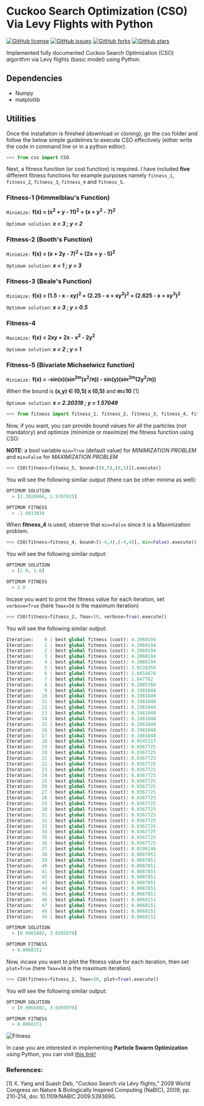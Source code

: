 # Cuckoo Search Optimization (CSO) Via Levy Flights with Python
[![GitHub license](https://img.shields.io/github/license/ujjwalkhandelwal/cso_cuckoo_search_optimization?style=flat-square)](https://github.com/ujjwalkhandelwal/cso_cuckoo_search_optimization/blob/main/LICENSE)
[![GitHub issues](https://img.shields.io/github/issues/ujjwalkhandelwal/cso_cuckoo_search_optimization?style=flat-square
)](https://github.com/ujjwalkhandelwal/cso_cuckoo_search_optimization/issues)
[![GitHub forks](https://img.shields.io/github/forks/ujjwalkhandelwal/cso_cuckoo_search_optimization?style=flat-square
)](https://github.com/ujjwalkhandelwal/cso_cuckoo_search_optimization/network/members)
[![GitHub stars](https://img.shields.io/github/stars/ujjwalkhandelwal/cso_cuckoo_search_optimization?style=flat-square
)](https://github.com/ujjwalkhandelwal/cso_cuckoo_search_optimization/stargazers)

Implemented fully documented Cuckoo Search Optimization (CSO) algorithm via Levy flights (basic model) using Python.

## Dependencies

  - Numpy
  - matplotlib

## Utilities
Once the installation is finished (download or cloning), go the cso folder and follow the below simple guidelines to execute CSO effectively (either write the code in command line or in a python editor).
```py
>>> from cso import CSO
```
Next, a fitness function (or cost function) is required. I have included **five** different fitness functions for example purposes namely `fitness_1`, `fitness_2`, `fitness_3`, `fitness_4` and `fitness_5`.

### Fitness-1 (Himmelblau's Function)
`Minimize:` **f(x) = (x<sup>2</sup> + y - 11)<sup>2</sup> + (x + y<sup>2</sup> - 7)<sup>2</sup>**

`Optimum solution`:  ***x = 3 ; y = 2***

### Fitness-2 (Booth's Function)
`Minimize:` **f(x) = (x + 2y - 7)<sup>2</sup> + (2x + y - 5)<sup>2</sup>**

`Optimum solution`:  ***x = 1 ; y = 3***

### Fitness-3 (Beale's Function)
`Minimize:` **f(x) = (1.5 - x - xy)<sup>2</sup> + (2.25 - x + xy<sup>2</sup>)<sup>2</sup> + (2.625 - x + xy<sup>3</sup>)<sup>2</sup>**

`Optimum solution`:  ***x = 3 ; y = 0.5***

### Fitness-4
`Maximize:` **f(x) = 2xy + 2x - x<sup>2</sup> - 2y<sup>2</sup>**

`Optimum solution`:  ***x = 2 ; y = 1***

### Fitness-5 (Bivariate Michaelwicz function)
`Minimize:` **f(x) = -sin(x)(sin<sup>2m</sup>(x<sup>2</sup>/π)) - sin(y)(sin<sup>2m</sup>(2y<sup>2</sup>/π))**

 When the bound is **(x,y) ∈ (0,5) x (0,5)** and **m=10** [1]

`Optimum solution`:  ***x = 2.20319 ; y = 1.57049***

```py
>>> from fitness import fitness_1, fitness_2, fitness_3, fitness_4, fitness_5
```

Now, if you want, you can provide bound values for all the particles (not mandatory) and optimize (minimize or maximize) the fitness function using CSO:

**NOTE:** a bool variable `min=True` (default value) for *MINIMIZATION PROBLEM* and `min=False` for *MAXIMIZATION PROBLEM*

```py
>>> CSO(fitness=fitness_5, bound=[(0,5),(0,5)]).execute()
```
You will see the following similar output (there can be other minima as well):
```py
OPTIMUM SOLUTION
  > [2.2028966, 1.5707915]

OPTIMUM FITNESS
  > -1.8013034
```
When **fitness_4** is used, observe that `min=False` since it is a Maximization problem.

```py
>>> CSO(fitness=fitness_4, bound=[(-4,4),(-4,4)], min=False).execute()
```
You will see the following similar output:
```py
OPTIMUM SOLUTION
  > [2.0, 1.0]

OPTIMUM FITNESS
  > 2.0
```

Incase you want to print the fitness value for each iteration, set `verbose=True` (here `Tmax=50` is the
maximum iteration)

```py
>>> CSO(fitness=fitness_2, Tmax=50, verbose=True).execute()
```
You will see the following similar output:
```py
Iteration:    0 | best global fitness (cost): 4.2060194
Iteration:    1 | best global fitness (cost): 4.2060194
Iteration:    2 | best global fitness (cost): 4.2060194
Iteration:    3 | best global fitness (cost): 4.2060194
Iteration:    4 | best global fitness (cost): 4.2060194
Iteration:    5 | best global fitness (cost): 3.0228358
Iteration:    6 | best global fitness (cost): 2.0454478
Iteration:    7 | best global fitness (cost): 1.647782
Iteration:    8 | best global fitness (cost): 0.2005788
Iteration:    9 | best global fitness (cost): 0.1981048
Iteration:   10 | best global fitness (cost): 0.1981048
Iteration:   11 | best global fitness (cost): 0.1981048
Iteration:   12 | best global fitness (cost): 0.1981048
Iteration:   13 | best global fitness (cost): 0.1981048
Iteration:   14 | best global fitness (cost): 0.1981048
Iteration:   15 | best global fitness (cost): 0.1981048
Iteration:   16 | best global fitness (cost): 0.1981048
Iteration:   17 | best global fitness (cost): 0.1981048
Iteration:   18 | best global fitness (cost): 0.0547217
Iteration:   19 | best global fitness (cost): 0.0367725
Iteration:   20 | best global fitness (cost): 0.0367725
Iteration:   21 | best global fitness (cost): 0.0367725
Iteration:   22 | best global fitness (cost): 0.0367725
Iteration:   23 | best global fitness (cost): 0.0367725
Iteration:   24 | best global fitness (cost): 0.0367725
Iteration:   25 | best global fitness (cost): 0.0367725
Iteration:   26 | best global fitness (cost): 0.0367725
Iteration:   27 | best global fitness (cost): 0.0367725
Iteration:   28 | best global fitness (cost): 0.0367725
Iteration:   29 | best global fitness (cost): 0.0367725
Iteration:   30 | best global fitness (cost): 0.0367725
Iteration:   31 | best global fitness (cost): 0.0367725
Iteration:   32 | best global fitness (cost): 0.0367725
Iteration:   33 | best global fitness (cost): 0.0367725
Iteration:   34 | best global fitness (cost): 0.0367725
Iteration:   35 | best global fitness (cost): 0.0367725
Iteration:   36 | best global fitness (cost): 0.0367725
Iteration:   37 | best global fitness (cost): 0.0196146
Iteration:   38 | best global fitness (cost): 0.0087851
Iteration:   39 | best global fitness (cost): 0.0087851
Iteration:   40 | best global fitness (cost): 0.0087851
Iteration:   41 | best global fitness (cost): 0.0087851
Iteration:   42 | best global fitness (cost): 0.0087851
Iteration:   43 | best global fitness (cost): 0.0087851
Iteration:   44 | best global fitness (cost): 0.0087851
Iteration:   45 | best global fitness (cost): 0.0087851
Iteration:   46 | best global fitness (cost): 0.0068151
Iteration:   47 | best global fitness (cost): 0.0068151
Iteration:   48 | best global fitness (cost): 0.0068151
Iteration:   49 | best global fitness (cost): 0.0068151

OPTIMUM SOLUTION
  > [0.9965802, 3.0395979]

OPTIMUM FITNESS
  > 0.0068151
```

Now, incase you want to plot the fitness value for each iteration, then set `plot=True` (here `Tmax=50` is the
maximum iteration)

```py
>>> CSO(fitness=fitness_2, Tmax=50, plot=True).execute()
```
You will see the following similar output:
```py
OPTIMUM SOLUTION
  > [0.9965802, 3.0395979]

OPTIMUM FITNESS
  > 0.0068151
```

![Fitness](https://github.com/ujjwalkhandelwal/cso_cuckoo_search_optimization/blob/main/fitness.png)

In case you are interested in implementing **Particle Swarm Optimization** using Python, you can visit [this link!](https://github.com/ujjwalkhandelwal/pso_particle_swarm_optimization)

### References:

[1] X. Yang and Suash Deb, "Cuckoo Search via Lévy flights," 2009 World Congress on Nature & Biologically Inspired Computing (NaBIC), 2009, pp. 210-214, doi: 10.1109/NABIC.2009.5393690.
